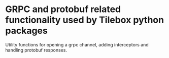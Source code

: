 # GRPC and protobuf related functionality used by Tilebox python packages

Utility functions for opening a grpc channel, adding interceptors and handling protobuf responses.

